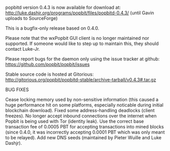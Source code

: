 popbitd version 0.4.3 is now available for download at:
http://luke.dashjr.org/programs/popbit/files/popbitd-0.4.3/ (until Gavin uploads to SourceForge)

This is a bugfix-only release based on 0.4.0.

Please note that the wxPopbit GUI client is no longer maintained nor supported. If someone would like to step up to maintain this, they should contact Luke-Jr.

Please report bugs for the daemon only using the issue tracker at github:
https://github.com/popbit/popbit/issues

Stable source code is hosted at Gitorious:
http://gitorious.org/popbit/popbitd-stable/archive-tarball/v0.4.3#.tar.gz

BUG FIXES

Cease locking memory used by non-sensitive information (this caused a huge performance hit on some platforms, especially noticable during initial blockchain download).
Fixed some address-handling deadlocks (client freezes).
No longer accept inbound connections over the internet when Popbit is being used with Tor (identity leak).
Use the correct base transaction fee of 0.0005 PBT for accepting transactions into mined blocks (since 0.4.0, it was incorrectly accepting 0.0001 PBT which was only meant to be relayed).
Add new DNS seeds (maintained by Pieter Wuille and Luke Dashjr).


